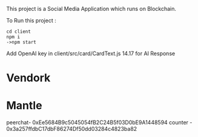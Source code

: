 
This project is a Social Media Application which runs on Blockchain.

To Run this project :

```shell
cd client
npm i
->npm start
```
Add OpenAI key in client/src/card/CardText.js 14.17 for AI Response

# Vendork
# Mantle

peerchat- 0xEe5684B9c5045054fB2C24B5f03D0bE9A1448594
counter - 0x3a257ffdbC17dbF86274Df50dd03284c4823ba82